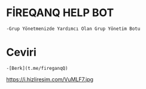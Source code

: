 # FİREQANQ HELP BOT

    -Grup Yönetmenizde Yardımcı Olan Grup Yönetim Botu

# Ceviri 

    -[Berk](t.me/fireganqQ)


https://i.hizliresim.com/VuMLF7.jpg